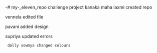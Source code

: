 -# my-_eleven_repo
challenge project
 kanaka maha laxmi created repo
 
 vennela edited file
 
  pavani added design
  
   supriya updated errors
   
     dolly sowmya changed colours
     
